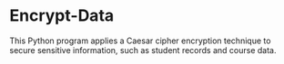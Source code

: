 # Encrypt-Data
This Python program applies a Caesar cipher encryption technique to secure sensitive information, such as student records and course data.
